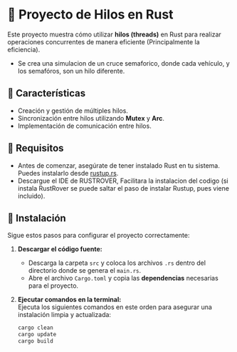 # 🦀 Proyecto de Hilos en Rust  

Este proyecto muestra cómo utilizar **hilos (threads)** en Rust para realizar operaciones concurrentes de manera eficiente (Principalmente la eficiencia). 
- Se crea una simulacion de un cruce semaforico, donde cada vehículo, y los semafóros, son un hilo diferente.
  
## 📌 Características  
- Creación y gestión de múltiples hilos.  
- Sincronización entre hilos utilizando **Mutex** y **Arc**.  
- Implementación de comunicación entre hilos.  

## 🚀 Requisitos  
- Antes de comenzar, asegúrate de tener instalado Rust en tu sistema. Puedes instalarlo desde [rustup.rs](https://rustup.rs/).  
- Descargue el IDE de RUSTROVER, Facilitara la instalacion del codigo (si instala RustRover se puede saltar el paso de instalar Rustup, pues viene incluido). 

## 📂 Instalación  
Sigue estos pasos para configurar el proyecto correctamente:  

1. **Descargar el código fuente:**  
   - Descarga la carpeta `src` y coloca los archivos `.rs` dentro del directorio donde se genera el `main.rs`.  
   - Abre el archivo `Cargo.toml` y copia las **dependencias** necesarias para el proyecto.  

2. **Ejecutar comandos en la terminal:**  
   Ejecuta los siguientes comandos en este orden para asegurar una instalación limpia y actualizada:  
   ```bash
   cargo clean
   cargo update
   cargo build
